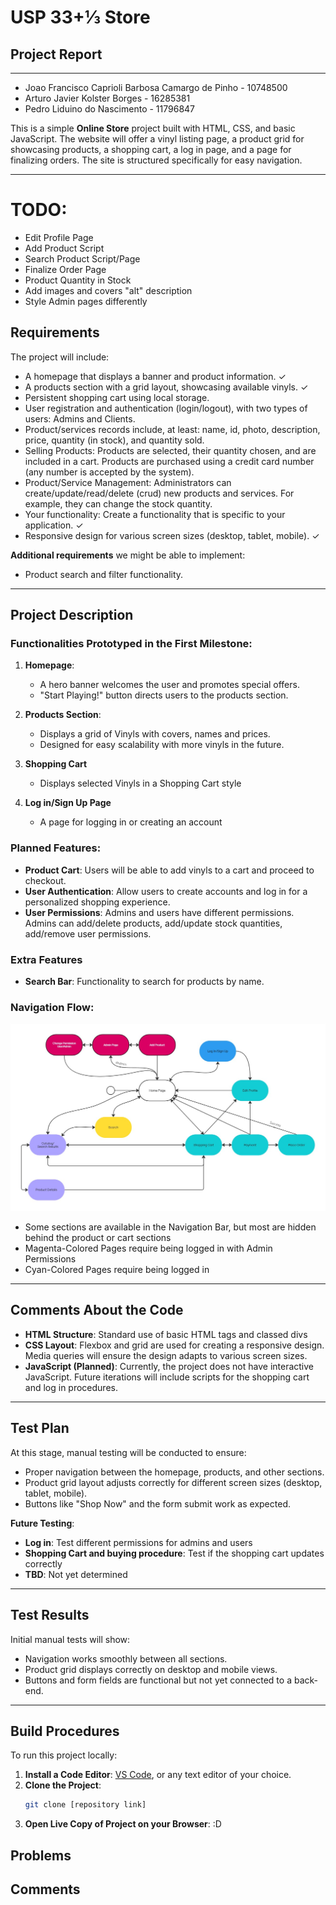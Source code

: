 # USP 33+&frac13; Store

## Project Report
---
- Joao Francisco Caprioli Barbosa Camargo de Pinho - 10748500
- Arturo Javier Kolster Borges - 16285381
- Pedro Liduino do Nascimento - 11796847

This is a simple **Online Store** project built with HTML, CSS, and basic JavaScript. The website will offer a vinyl listing page, a product grid for showcasing products, a shopping cart, a log in page, and a page for finalizing orders. The site is structured specifically for easy navigation.

---
# TODO:
   - Edit Profile Page
   - Add Product Script
   - Search Product Script/Page
   - Finalize Order Page
   - Product Quantity in Stock
   - Add images and covers "alt" description
   - Style Admin pages differently


## Requirements
The project will include:
- A homepage that displays a banner and product information. &check;
- A products section with a grid layout, showcasing available vinyls. &check;
- Persistent shopping cart using local storage.
- User registration and authentication (login/logout), with two types of users: Admins and Clients.
- Product/services records include, at least: name, id, photo, description, price, quantity (in stock), and quantity sold.
- Selling Products: Products are selected, their quantity chosen, and are included in a cart. Products are purchased using a credit card number (any number is accepted by the system).
- Product/Service Management: Administrators can create/update/read/delete (crud) new products and services. For example, they can change the stock quantity.
- Your functionality: Create a functionality that is specific to your application. &check;
- Responsive design for various screen sizes (desktop, tablet, mobile). &check;

**Additional requirements** we might be able to implement:
- Product search and filter functionality.

---

## Project Description

### Functionalities Prototyped in the First Milestone:
1. **Homepage**:
   - A hero banner welcomes the user and promotes special offers.
   - "Start Playing!" button directs users to the products section.
   
2. **Products Section**:
   - Displays a grid of Vinyls with covers, names and prices.
   - Designed for easy scalability with more vinyls in the future.

3. **Shopping Cart**
   - Displays selected Vinyls in a Shopping Cart style

4. **Log in/Sign Up Page**
   - A page for logging in or creating an account


### Planned Features:
- **Product Cart**: Users will be able to add vinyls to a cart and proceed to checkout.
- **User Authentication**: Allow users to create accounts and log in for a personalized shopping experience.
- **User Permissions**: Admins and users have different permissions. Admins can add/delete products, add/update stock quantities, add/remove user permissions.


### Extra Features
- **Search Bar**: Functionality to search for products by name.


### Navigation Flow:

![Navigation Diagram](./diagram.jpg)

- Some sections are available in the Navigation Bar, but most are hidden behind the product or cart sections
- Magenta-Colored Pages require being logged in with Admin Permissions
- Cyan-Colored Pages require being logged in

---

## Comments About the Code
- **HTML Structure**: Standard use of basic HTML tags and classed divs
- **CSS Layout**: Flexbox and grid are used for creating a responsive design. Media queries will ensure the design adapts to various screen sizes.
- **JavaScript (Planned)**: Currently, the project does not have interactive JavaScript. Future iterations will include scripts for the shopping cart and log in procedures.

---

## Test Plan
At this stage, manual testing will be conducted to ensure:
- Proper navigation between the homepage, products, and other sections.
- Product grid layout adjusts correctly for different screen sizes (desktop, tablet, mobile).
- Buttons like "Shop Now" and the form submit work as expected.

**Future Testing**:
- **Log in**: Test different permissions for admins and users
- **Shopping Cart and buying procedure**: Test if the shopping cart updates correctly
- **TBD**: Not yet determined
---

## Test Results
Initial manual tests will show:
- Navigation works smoothly between all sections.
- Product grid displays correctly on desktop and mobile views.
- Buttons and form fields are functional but not yet connected to a back-end.

---

## Build Procedures
To run this project locally:
1. **Install a Code Editor**: [VS Code](https://code.visualstudio.com/), or any text editor of your choice.
2. **Clone the Project**: 
   ```bash
   git clone [repository link]
3. **Open Live Copy of Project on your Browser**: :D

## Problems

## Comments
